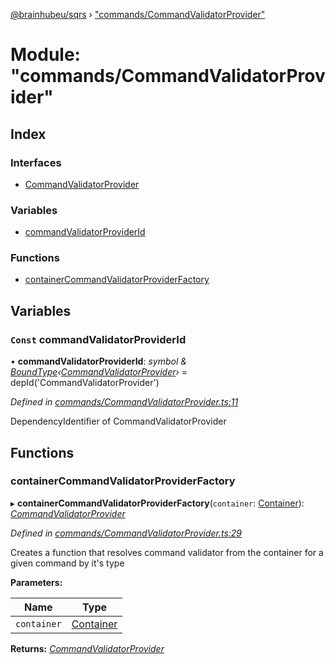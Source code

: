 [@brainhubeu/sqrs](../README.md) › ["commands/CommandValidatorProvider"](_commands_commandvalidatorprovider_.md)

# Module: "commands/CommandValidatorProvider"

## Index

### Interfaces

* [CommandValidatorProvider](../interfaces/_commands_commandvalidatorprovider_.commandvalidatorprovider.md)

### Variables

* [commandValidatorProviderId](_commands_commandvalidatorprovider_.md#const-commandvalidatorproviderid)

### Functions

* [containerCommandValidatorProviderFactory](_commands_commandvalidatorprovider_.md#containercommandvalidatorproviderfactory)

## Variables

### `Const` commandValidatorProviderId

• **commandValidatorProviderId**: *symbol & [BoundType](../interfaces/_di_dependencies_.boundtype.md)‹[CommandValidatorProvider](../interfaces/_commands_commandvalidatorprovider_.commandvalidatorprovider.md)›* = depId<CommandValidatorProvider>('CommandValidatorProvider')

*Defined in [commands/CommandValidatorProvider.ts:11](https://github.com/brainhubeu/sqrs/blob/master/packages/sqrs/src/commands/CommandValidatorProvider.ts#L11)*

DependencyIdentifier of CommandValidatorProvider

## Functions

###  containerCommandValidatorProviderFactory

▸ **containerCommandValidatorProviderFactory**(`container`: [Container](../interfaces/_di_container_.container.md)): *[CommandValidatorProvider](../interfaces/_commands_commandvalidatorprovider_.commandvalidatorprovider.md)*

*Defined in [commands/CommandValidatorProvider.ts:29](https://github.com/brainhubeu/sqrs/blob/master/packages/sqrs/src/commands/CommandValidatorProvider.ts#L29)*

Creates a function that resolves command validator from the container for a given command by it's type

**Parameters:**

Name | Type |
------ | ------ |
`container` | [Container](../interfaces/_di_container_.container.md) |

**Returns:** *[CommandValidatorProvider](../interfaces/_commands_commandvalidatorprovider_.commandvalidatorprovider.md)*
